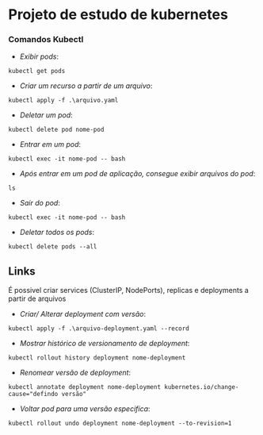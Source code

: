 # Projeto de estudo de kubernetes

### Comandos Kubectl

* _Exibir pods_: 
```
kubectl get pods
```

* _Criar um recurso a partir de um arquivo_:
```
kubectl apply -f .\arquivo.yaml
```

* _Deletar um pod_:
```
kubectl delete pod nome-pod
```

* _Entrar em um pod_:
```
kubectl exec -it nome-pod -- bash
```

* _Após entrar em um pod de aplicação, consegue exibir arquivos do pod_:
```
ls
```

* _Sair do pod_:
```
kubectl exec -it nome-pod -- bash
```

* _Deletar todos os pods_:
```
kubectl delete pods --all
```
## Links

É possivel criar services (ClusterIP, NodePorts), replicas e deployments a partir de arquivos 

* _Criar/ Alterar deployment com versão_:
```
kubectl apply -f .\arquivo-deployment.yaml --record
```

* _Mostrar histórico de versionamento de deployment_:
```
kubectl rollout history deployment nome-deployment
```

* _Renomear versão de deployment_:
```
kubectl annotate deployment nome-deployment kubernetes.io/change-cause="defindo versão"
```

* _Voltar pod para uma versão especifica_:
```
kubectl rollout undo deployment nome-deployment --to-revision=1
```


